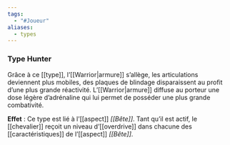 ```yaml
---
tags:
  - "#Joueur"
aliases:
  - types
---
```

### Type Hunter
Grâce à ce [[type]], l’[[Warrior|armure]] s’allège, les articulations deviennent plus mobiles, des plaques de blindage disparaissent au profit d’une plus grande réactivité. L’[[Warrior|armure]] diffuse au porteur une dose légère d’adrénaline qui lui permet de posséder une plus grande combativité.

**Effet** : Ce type est lié à l’[[aspect]] _[[Bête]]_. Tant qu’il est actif, le [[chevalier]] reçoit un niveau d’[[overdrive]] dans chacune des [[caractéristiques]] de l’[[aspect]] _[[Bête]]_.